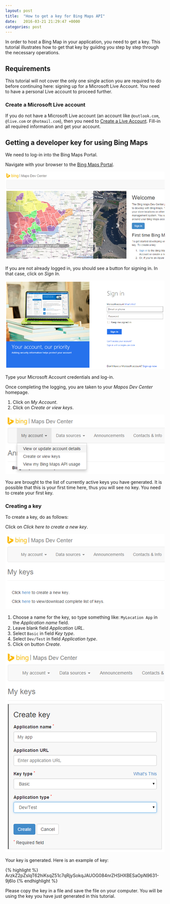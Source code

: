 ```yaml
---
layout: post
title:  "How to get a key for Bing Maps API"
date:   2016-03-21 21:29:47 +0000
categories: post
---
```

In order to host a Bing Map in your application, you need to get a key. This tutorial illustrates how to get that key by guiidng you step by step through the necessary operations.

## Requirements
This tutorial will not cover the only one single action you are required to do before continuing here: signing up for a Microsoft Live Account. You need to have a personal Live account to proceed further.

### Create a Microsoft Live account
If you do not have a Microsoft Live account (an account like `@outlook.com`, `@live.com` or `@hotmail.com`), then you need to [Create a Live Account](https://signup.live.com). Fill-in all required information and get your account.

## Getting a developer key for using Bing Maps
We need to log-in into the Bing Maps Portal.

Navigate with your browser to the [Bing Maps Portal](https://www.bingmapsportal.com/). 

![Bing Maps Portal](images/bing1.png)

If you are not already logged in, you should see a button for signing in. In that case, click on _Sign In_. 

![Bing Maps Portal](images/bing2.png)

Type your Microsoft Account credentials and log-in.

Once completing the logging, you are taken to your _Mapos Dev Center_ homepage.

1. Click on _My Account_.
2. Click on _Create or view keys_.

![Bing Maps Portal](images/bing3.png)

You are brought to the list of currently active keys you have generated. It is possible that this is your first time here, thus you will see no key. You need to create your first key.

### Creating a key
To create a key, do as follows:

Click on _Click here to create a new key_.

![Bing Maps Portal](images/bing4.png)

1. Choose a name for the key, so type something like: `MyLocation App` in the _Application name_ field.
2. Leave blank field _Application URL_.
3. Select `Basic` in field _Key type_.
4. Select `Dev/Test` in field _Application type_.
5. Click on button _Create_.

![Bing Maps Portal](images/bing5.png)

Your key is generated. Here is an example of key:

{% highlight %}
ArzkZ2pZslqT62hiKsqZ51c7qRjySokqJAUOG084nrZHSHXBESaOpN9631-9j6lo
{% endhighlight %}

Please copy the key in a file and save the file on your computer. You will be using the key you have just generated in this tutorial.